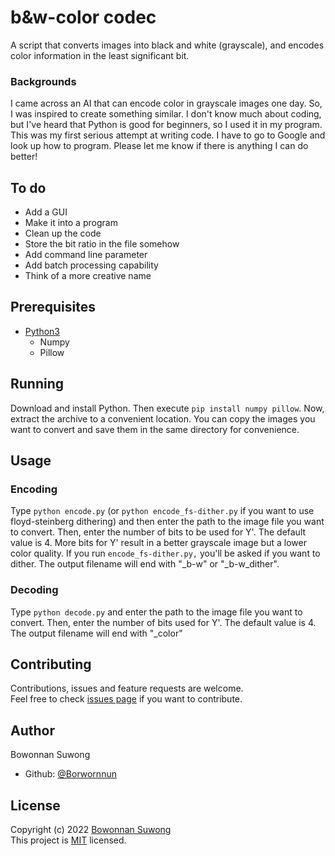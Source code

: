 # b&w-color codec
A script that converts images into black and white (grayscale), and encodes color information in the least significant bit.

### Backgrounds
I came across an AI that can encode color in grayscale images one day. So, I was inspired to create something similar. I don't know much about coding, but I've heard that Python is good for beginners, so I used it in my program. This was my first serious attempt at writing code. I have to go to Google and look up how to program. Please let me know if there is anything I can do better!

## To do
* Add a GUI
* Make it into a program 
* Clean up the code
* Store the bit ratio in the file somehow
* Add command line parameter
* Add batch processing capability
* Think of a more creative name

## Prerequisites
* [Python3](https://www.python.org/downloads/)
	* Numpy
	* Pillow
	
## Running
Download and install Python. Then execute `pip install numpy pillow`. Now, extract the archive to a convenient location. You can copy the images you want to convert and save them in the same directory for convenience.
## Usage
### Encoding
Type `python encode.py` (or `python encode_fs-dither.py` if you want to use floyd-steinberg dithering) and then enter the path to the image file you want to convert. Then, enter the number of bits to be used for Y'. The default value is 4. More bits for Y' result in a better grayscale image but a lower color quality. If you run `encode_fs-dither.py,` you'll be asked if you want to dither. The output filename will end with "_b-w" or "_b-w_dither".
### Decoding
Type `python decode.py` and enter the path to the image file you want to convert. Then, enter the number of bits used for Y'. The default value is 4. The output filename will end with "_color"

## Contributing

Contributions, issues and feature requests are welcome.<br />
Feel free to check [issues page](https://github.com/Borwornnun/b-w-color-codec/issues) if you want to contribute.

## Author
Bowonnan Suwong
* Github: [@Borwornnun](https://github.com/Borwornnun)

## License
Copyright (c) 2022 [Bowonnan Suwong](https://github.com/Borwornnun)<br />
This project is [MIT](https://github.com/Borwornnun/b-w-color-codec/blob/main/LICENSE) licensed.
